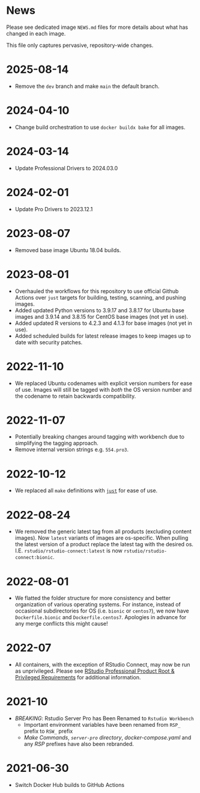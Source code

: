 # News

Please see dedicated image `NEWS.md` files for more details about what has
changed in each image.

This file only captures pervasive, repository-wide changes.

# 2025-08-14

- Remove the `dev` branch and make `main` the default branch.

# 2024-04-10

- Change build orchestration to use `docker buildx bake` for all images.

# 2024-03-14

- Update Professional Drivers to 2024.03.0

# 2024-02-01

- Update Pro Drivers to 2023.12.1

# 2023-08-07

- Removed base image Ubuntu 18.04 builds.

# 2023-08-01
- Overhauled the workflows for this repository to use official Github Actions over `just` targets for building, testing,
scanning, and pushing images.
- Added updated Python versions to 3.9.17 and 3.8.17 for Ubuntu base images and 3.9.14 and 3.8.15 for CentOS 
base images (not yet in use).
- Added updated R versions to 4.2.3 and 4.1.3 for base images (not yet in use).
- Added scheduled builds for latest release images to keep images up to date with security patches. 

# 2022-11-10
- We replaced Ubuntu codenames with explicit version numbers for ease of use. Images will still be tagged with *both*
the OS version number and the codename to retain backwards compatibility.

# 2022-11-07
- Potentially breaking changes around tagging with workbench due to simplifying the tagging approach.
- Remove internal version strings e.g. `554.pro3`.

# 2022-10-12
- We replaced all `make` definitions with [`just`](https://just.systems/man/en) for ease of use.

# 2022-08-24
- We removed the generic latest tag from all products (excluding content images).
  Now `latest` variants of images are os-specific. When pulling the latest version of
  a product replace the latest tag with the desired os. I.E. `rstudio/rstudio-connect:latest` is
  now `rstudio/rstudio-connect:bionic`.

# 2022-08-01

- We flatted the folder structure for more consistency and better organization
  of various operating systems. For instance, instead of occasional
  subdirectories for OS (i.e. `bionic` or `centos7`), we now have
  `Dockerfile.bionic` and `Dockerfile.centos7`.  Apologies in advance for any
  merge conflicts this might cause!

# 2022-07

- All containers, with the exception of RStudio Connect, may now be run as unprivileged. Please see
  [RStudio Professional Product Root & Privileged Requirements](https://support.rstudio.com/hc/en-us/articles/1500005369282)
  for additional information.

# 2021-10

- *BREAKING*: Rstudio Server Pro has Been Renamed to `Rstudio Workbench`
  - Important environment variables have been renamed from `RSP_` prefix to
    `RSW_` prefix
  - *Make Commands*, *`server-pro` directory*, *docker-compose.yaml* and any
    *RSP* prefixes have also been rebranded.

# 2021-06-30

- Switch Docker Hub builds to GitHub Actions
